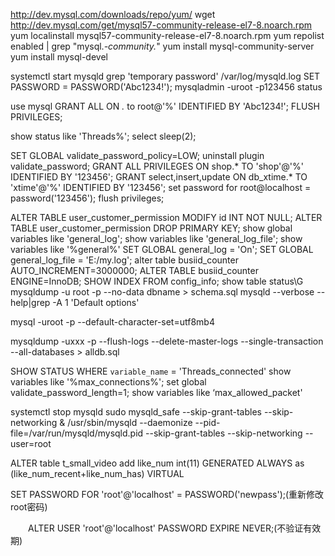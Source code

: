 http://dev.mysql.com/downloads/repo/yum/ 
wget http://dev.mysql.com/get/mysql57-community-release-el7-8.noarch.rpm
yum localinstall mysql57-community-release-el7-8.noarch.rpm
yum repolist enabled | grep "mysql.*-community.*"
yum install mysql-community-server
yum install mysql-devel

systemctl start mysqld
grep 'temporary password' /var/log/mysqld.log
SET PASSWORD = PASSWORD('Abc1234!');
mysqladmin -uroot -p123456 status   

use mysql
GRANT ALL ON *.* to root@'%' IDENTIFIED BY 'Abc1234!';
FLUSH PRIVILEGES;



show status like 'Threads%';
select sleep(2);

SET GLOBAL validate_password_policy=LOW;
uninstall plugin validate_password;
GRANT ALL PRIVILEGES ON shop.* TO 'shop'@'%' IDENTIFIED BY '123456';
GRANT select,insert,update ON db_xtime.* TO 'xtime'@'%' IDENTIFIED BY '123456';
set password for root@localhost = password('123456');
flush privileges;


ALTER TABLE user_customer_permission MODIFY id INT NOT NULL;
ALTER TABLE user_customer_permission DROP PRIMARY KEY;
show global variables like 'general_log';
show variables like 'general_log_file';
show variables like '%general%'
SET GLOBAL general_log = 'On';
SET GLOBAL general_log_file = 'E:/my.log';
alter table busiid_counter AUTO_INCREMENT=3000000;
ALTER TABLE busiid_counter ENGINE=InnoDB;
SHOW INDEX FROM config_info;
show table status\G
mysqldump -u root -p --no-data dbname > schema.sql
mysqld --verbose --help|grep -A 1 'Default options'


mysql -uroot -p --default-character-set=utf8mb4


mysqldump -uxxx -p --flush-logs --delete-master-logs --single-transaction  --all-databases > alldb.sql






SHOW STATUS WHERE `variable_name` = 'Threads_connected'
show variables like '%max_connections%';
set global validate_password_length=1;
show variables like ‘max_allowed_packet'

systemctl stop mysqld
sudo mysqld_safe --skip-grant-tables --skip-networking &
/usr/sbin/mysqld --daemonize --pid-file=/var/run/mysqld/mysqld.pid --skip-grant-tables --skip-networking --user=root

ALTER table t_small_video add like_num int(11)  GENERATED ALWAYS as (like_num_recent+like_num_has) VIRTUAL


SET PASSWORD FOR 'root'@'localhost' = PASSWORD('newpass');(重新修改root密码)

　　ALTER USER 'root'@'localhost' PASSWORD EXPIRE NEVER;(不验证有效期)

